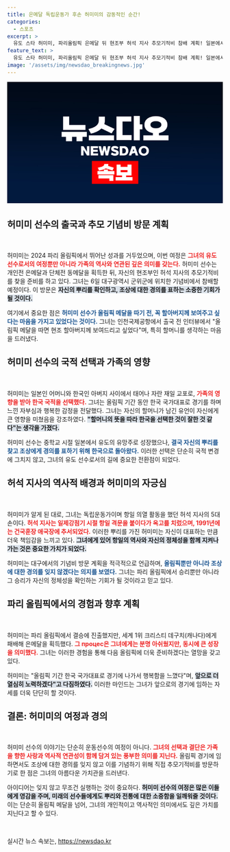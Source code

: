 ```yaml
---
title: 은메달 독립운동가 후손 허미미의 감동적인 순간!
categories:
  - 스포츠
excerpt: >
  유도 스타 허미미, 파리올림픽 은메달 뒤 현조부 허석 지사 추모기적비 참배 계획! 일본에서 태어난 그녀가 선택한 한국 국적의 의미와 함께, 할머니의 유언을 되새기며 더 나은 미래를 향한 의지를 밝혔습니다.
feature_text: >
  유도 스타 허미미, 파리올림픽 은메달 뒤 현조부 허석 지사 추모기적비 참배 계획! 일본에서 태어난 그녀가 선택한 한국 국적의 의미와 함께, 할머니의 유언을 되새기며 더 나은 미래를 향한 의지를 밝혔습니다.
image: '/assets/img/newsdao_breakingnews.jpg'
---
```


<p><img src="/assets/img/newsdao_breakingnews.jpg" alt="implanttips 속보" /></p>

<h2 data-ke-size="size26">허미미 선수의 출국과 추모 기념비 방문 계획</h2>

<p data-ke-size="size16">&nbsp;</p>

<p>허미미는 2024 파리 올림픽에서 뛰어난 성과를 거두었으며, 이번 여정은 <b><span style="color: #ee2323;">그녀의 유도 선수로서의 여정뿐만 아니라 가족의 역사와 연관된 깊은 의미를 갖는다.</span></b> 허미미 선수는 개인전 은메달과 단체전 동메달을 획득한 뒤, 자신의 현조부인 허석 지사의 추모기적비를 찾을 준비를 하고 있다. 그녀는 6일 대구광역시 군위군에 위치한 기념비에서 참배할 예정이다. 이 방문은 <b><span style="background-color: #21538527;">자신의 뿌리를 확인하고, 조상에 대한 경의를 표하는 소중한 기회가 될 것이다.</span></b> </p>

<p>여기에서 중요한 점은 <b><span style="color: #1a5490;">허미미 선수가 올림픽 메달을 따기 전, 꼭 할아버지께 보여주고 싶다는 마음을 가지고 있었다는 것이다.</span></b> 그녀는 인천국제공항에서 출국 전 인터뷰에서 "올림픽 메달을 따면 현조 할아버지께 보여드리고 싶었다"며, 특히 할머니를 생각하는 마음을 드러냈다. </p>

<h2 data-ke-size="size26">허미미 선수의 국적 선택과 가족의 영향</h2>

<p data-ke-size="size16">&nbsp;</p>

<p>허미미는 일본인 어머니와 한국인 아버지 사이에서 태어나 자란 재일 교포로, <b><span style="color: #ee2323;">가족의 영향을 받아 한국 국적을 선택했다.</span></b> 그녀는 올림픽 기간 동안 한국 국가대표로 경기를 하며 느낀 자부심과 행복한 감정을 전달했다. 그녀는 자신의 할머니가 남긴 유언이 자신에게 큰 영향을 미쳤음을 강조하였다. <b><span style="background-color: #21538527;">"할머니의 뜻을 따라 한국을 선택한 것이 잘한 것 같다"는 생각을 가졌다.</span></b> </p>

<p>허미미 선수는 중학교 시절 일본에서 유도의 유망주로 성장했으나, <b><span style="color: #1a5490;">결국 자신의 뿌리를 찾고 조상에게 경의를 표하기 위해 한국으로 돌아왔다.</span></b> 이러한 선택은 단순히 국적 변경에 그치지 않고, 그녀의 유도 선수로서의 길에 중요한 전환점이 되었다.</p>

<h2 data-ke-size="size26">허석 지사의 역사적 배경과 허미미의 자긍심</h2>

<p data-ke-size="size16">&nbsp;</p>

<p>허미미가 알게 된 대로, 그녀는 독립운동가이며 항일 의열 활동을 했던 허석 지사의 5대손이다. <b><span style="color: #ee2323;">허석 지사는 일제강점기 시절 항일 격문을 붙이다가 옥고를 치렀으며, 1991년에는 건국훈장 애국장에 추서되었다.</span></b> 이러한 뿌리를 가진 허미미는 자신이 대표하는 만큼 더욱 책임감을 느끼고 있다. <b><span style="background-color: #21538527;">그녀에게 있어 항일의 역사와 자신의 정체성을 함께 지켜나가는 것은 중요한 가치가 되었다.</span></b> </p>

<p>허미미는 대구에서의 기념비 방문 계획을 적극적으로 언급하며, <b><span style="color: #1a5490;">올림픽뿐만 아니라 조상에 대한 경의를 잊지 않겠다는 의지를 보였다.</span></b> 그녀는 파리 올림픽에서 승리뿐만 아니라 그 승리가 자신의 정체성을 확인하는 기회가 될 것이라고 믿고 있다.</p>

<h2 data-ke-size="size26">파리 올림픽에서의 경험과 향후 계획</h2>

<p data-ke-size="size16">&nbsp;</p>

<p>허미미는 파리 올림픽에서 결승에 진출했지만, 세계 1위 크리스티 데구치(캐나다)에게 패배해 은메달을 획득했다. <b><span style="color: #ee2323;">그 процес은 그녀에게는 분명 아쉬웠지만, 동시에 큰 성장을 의미했다.</span></b> 그녀는 이러한 경험을 통해 다음 올림픽에 더욱 준비하겠다는 열망을 갖고 있다. </p>

<p>허미미는 "올림픽 기간 한국 국가대표로 경기에 나가서 행복함을 느꼈다"며, <b><span style="background-color: #21538527;">앞으로 더 열심히 노력하겠다"고 다짐하였다.</span></b> 이러한 마인드는 그녀가 앞으로의 경기에 임하는 자세를 더욱 단단히 할 것이다. </p>

<h2 data-ke-size="size26">결론: 허미미의 여정과 경의</h2>

<p data-ke-size="size16">&nbsp;</p>

<p>허미미 선수의 이야기는 단순히 운동선수의 여정이 아니다. <b><span style="color: #ee2323;">그녀의 선택과 결단은 가족을 향한 사랑과 역사적 연관성이 함께 담겨 있는 풍부한 의미를 지닌다.</span></b> 올림픽 경기에 임하면서도 조상에 대한 경의를 잊지 않고 이를 기념하기 위해 직접 추모기적비를 방문하기로 한 점은 그녀의 아름다운 가치관을 드러낸다. </p>

<p>아이디어는 잊지 않고 무조건 실행하는 것이 중요하다. <b><span style="background-color: #21538527;">허미미 선수의 여정은 많은 이들에게 영감을 주며, 미래의 선수들에게도 뿌리와 전통에 대한 소중함을 일깨워줄 것이다.</span></b> 이는 단순히 올림픽 메달을 넘어, 그녀의 개인적이고 역사적인 의미에서도 깊은 가치를 지닌다고 할 수 있다. </p>

<p data-ke-size="size16">&nbsp;</p>
실시간 뉴스 속보는, <a href="https://newsdao.kr" rel="dofollow">https://newsdao.kr</a>


